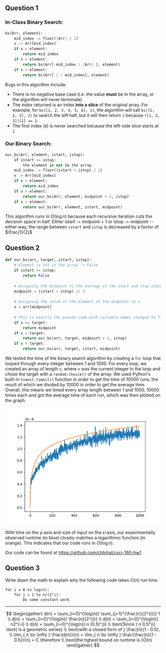 ## Question 1

### In-Class Binary Search:

```python
bs(Arr, element):
	mid_index := floor(|Arr| / 2)
	x := Arr[mid_index]
	if x = element:
		return mid_index
	if x < element:
		return bs(Arr[ mid_index : |Arr| ], element)
	if x > element:
		return bs(Arr[ 1 : mid_index], element)
```

Bugs in this algorithm include:
- There is no negative base case (i.e. the value **must** be in the array, or the algorithm will never terminate)
- The index returned is an index **into a slice** of the original array. For example, for `bs([1, 2, 3, 4, 5, 6], 2)`, the algorithm will call `bs([1, 2, 3], 2)` to search the left half, but it will then return `1` because `([1, 2, 3])[1] == 2`.
- The first index (`0`) is never searched because the left-side slice starts at `1` 

### Our Binary Search:

```python
our_bs(Arr, element, istart, istop):
	if istart >= istop:
		the element is not in the array
	mid_index := floor((istart + istop) / 2)
	x := Arr[mid_index]
	if x = element:
		return mid_index
	if x < element:
		return our_bs(Arr, element, midpoint + 1, istop)
	if x > element:
		return our_bs(Arr, element, istart, midpoint)
```

This algorithm runs in $O(\log n)$ because each recursive iteration cuts the decision space in half. Either $\text{istart} := \text{midpoint + 1}$ or $\text{istop} := \text{midpoint}$ -- either way, the range between `istart` and `istop` is decreased by a factor of $\frac{1}{2}$


## Question 2

```python
def our_bs(arr, target, istart, istop):
    # Element is not in the array -> False
    if istart >= istop:
        return False
    
    # Assigning the midpoint to the average of the start and stop indices
    midpoint = (istart + istop) // 2
    
    # Assigning the value of the element at the midpoint to x
    x = arr[midpoint]
    
    # This is exactly the pseudo code with variable names changed to fit the rest of the code
    if x == target:
        return midpoint
    if x < target:
        return our_bs(arr, target, midpoint + 1, istop)
    if x > target:
        return our_bs(arr, target, istart, midpoint)
```

We tested the time of the binary search algorithm by creating a `for` loop that looped through every integer between 1 and 1000. For every loop, we created an array of length `n`, where `n` was the current integer in the loop and chose the target with a `random.choice()` of the array. We used Python's built-in `timeit.timeit()` function in order to get the time of 10000 runs, the result of which we divided by 10000 in order to get the average time. Overall, this means we timed every array length between 1 and 1000, 10000 times each and got the average time of each run, which was then plotted on the graph.

![](./plot.png) 

With time on the y-axis and size of input on the x-axis, our experimentally observed runtime (in blue) closely matches a logarithmic function (in orange). This indicates that our code runs in $O(\log n)$.


Our code can be found at https://github.com/chlohal/csci-160-hw1

## Question 3 

Write down the math to explain why the following code takes $O(n)$ run time.

```
for i = 0 to log(n):
	for j = 1 to n/(2^i):
		Do some constant work
```

---

$$
\begin{gather}
d(n) = \sum_{i=0}^{\log(n)} \sum_{j=1}^{\frac{n}{2^{i}}} 1 \\
d(n) = \sum_{i=0}^{\log(n)} \frac{n}{2^{i}} \\
d(n) = \sum_{i=0}^{\log(n)} n2^{-i} \\
d(n) = \sum_{i=0}^{\log(n)} n (0.5)^{i} \\
\text{Since } n 0.5^{i} \text{ is a geometric series} \\
\text{with a closed form of } \frac{n}{1 - 0.5}, \\
\lim_{ n \to \infty } \frac{d(n)}{n} = \lim_{ n \to \infty } \frac{\frac{n}{1 - 0.5}}{n} = C \therefore \\
\text{the tighest bound on runtime is }O(n)
\end{gather}
$$
